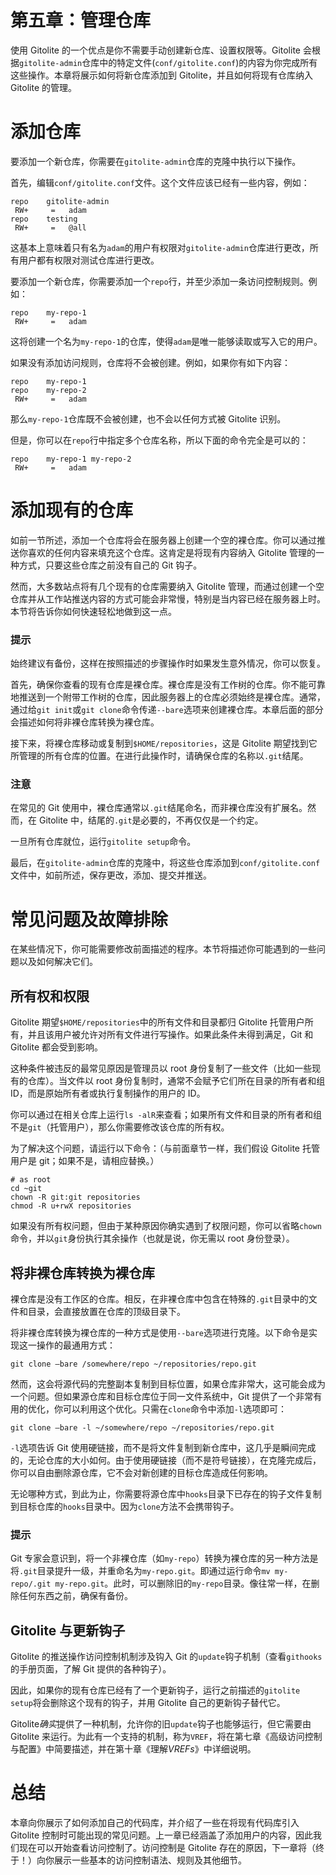 # 第五章：管理仓库

使用 Gitolite 的一个优点是你不需要手动创建新仓库、设置权限等。Gitolite 会根据`gitolite-admin`仓库中的特定文件(`conf/gitolite.conf`)的内容为你完成所有这些操作。本章将展示如何将新仓库添加到 Gitolite，并且如何将现有仓库纳入 Gitolite 的管理。

# 添加仓库

要添加一个新仓库，你需要在`gitolite-admin`仓库的克隆中执行以下操作。

首先，编辑`conf/gitolite.conf`文件。这个文件应该已经有一些内容，例如：

```
repo    gitolite-admin
 RW+     =   adam
repo    testing
 RW+     =   @all

```

这基本上意味着只有名为`adam`的用户有权限对`gitolite-admin`仓库进行更改，所有用户都有权限对测试仓库进行更改。

要添加一个新仓库，你需要添加一个`repo`行，并至少添加一条访问控制规则。例如：

```
repo    my-repo-1
 RW+     =   adam

```

这将创建一个名为`my-repo-1`的仓库，使得`adam`是唯一能够读取或写入它的用户。

如果没有添加访问规则，仓库将不会被创建。例如，如果你有如下内容：

```
repo    my-repo-1
repo    my-repo-2
 RW+     =   adam

```

那么`my-repo-1`仓库既不会被创建，也不会以任何方式被 Gitolite 识别。

但是，你可以在`repo`行中指定多个仓库名称，所以下面的命令完全是可以的：

```
repo    my-repo-1 my-repo-2
 RW+     =   adam

```

# 添加现有的仓库

如前一节所述，添加一个仓库将会在服务器上创建一个空的裸仓库。你可以通过推送你喜欢的任何内容来填充这个仓库。这肯定是将现有内容纳入 Gitolite 管理的一种方式，只要这些仓库之前没有自己的 Git 钩子。

然而，大多数站点将有几个现有的仓库需要纳入 Gitolite 管理，而通过创建一个空仓库并从工作站推送内容的方式可能会非常慢，特别是当内容已经在服务器上时。本节将告诉你如何快速轻松地做到这一点。

### 提示

始终建议有备份，这样在按照描述的步骤操作时如果发生意外情况，你可以恢复。

首先，确保你查看的现有仓库是裸仓库。裸仓库是没有工作树的仓库。你不能可靠地推送到一个附带工作树的仓库，因此服务器上的仓库必须始终是裸仓库。通常，通过给`git init`或`git clone`命令传递`--bare`选项来创建裸仓库。本章后面的部分会描述如何将非裸仓库转换为裸仓库。

接下来，将裸仓库移动或复制到`$HOME/repositories`，这是 Gitolite 期望找到它所管理的所有仓库的位置。在进行此操作时，请确保仓库的名称以`.git`结尾。

### 注意

在常见的 Git 使用中，裸仓库通常以`.git`结尾命名，而非裸仓库没有扩展名。然而，在 Gitolite 中，结尾的`.git`是必要的，不再仅仅是一个约定。

一旦所有仓库就位，运行`gitolite setup`命令。

最后，在`gitolite-admin`仓库的克隆中，将这些仓库添加到`conf/gitolite.conf`文件中，如前所述，保存更改，添加、提交并推送。

# 常见问题及故障排除

在某些情况下，你可能需要修改前面描述的程序。本节将描述你可能遇到的一些问题以及如何解决它们。

## 所有权和权限

Gitolite 期望`$HOME/repositories`中的所有文件和目录都归 Gitolite 托管用户所有，并且该用户被允许对所有文件进行写操作。如果此条件未得到满足，Git 和 Gitolite 都会受到影响。

这种条件被违反的最常见原因是管理员以 root 身份复制了一些文件（比如一些现有的仓库）。当文件以 root 身份复制时，通常不会赋予它们所在目录的所有者和组 ID，而是原始所有者或执行复制操作的用户的 ID。

你可以通过在相关仓库上运行`ls -alR`来查看；如果所有文件和目录的所有者和组不是`git`（托管用户），那么你需要修改该仓库的所有权。

为了解决这个问题，请运行以下命令：（与前面章节一样，我们假设 Gitolite 托管用户是 git；如果不是，请相应替换。）

```
# as root
cd ~git
chown -R git:git repositories
chmod -R u+rwX repositories

```

如果没有所有权问题，但由于某种原因你确实遇到了权限问题，你可以省略`chown`命令，并以`git`身份执行其余操作（也就是说，你无需以 root 身份登录）。

## 将非裸仓库转换为裸仓库

裸仓库是没有工作区的仓库。相反，在非裸仓库中包含在特殊的`.git`目录中的文件和目录，会直接放置在仓库的顶级目录下。

将非裸仓库转换为裸仓库的一种方式是使用`--bare`选项进行克隆。以下命令是实现这一操作的最通用方式：

```
git clone –bare /somewhere/repo ~/repositories/repo.git

```

然而，这会将源代码的完整副本复制到目标位置，如果仓库非常大，这可能会成为一个问题。但如果源仓库和目标仓库位于同一文件系统中，Git 提供了一个非常有用的优化，你可以利用这个优化。只需在`clone`命令中添加`-l`选项即可：

```
git clone –bare -l ~/somewhere/repo ~/repositories/repo.git

```

`-l`选项告诉 Git 使用硬链接，而不是将文件复制到新仓库中，这几乎是瞬间完成的，无论仓库的大小如何。由于使用硬链接（而不是符号链接），在克隆完成后，你可以自由删除源仓库，它不会对新创建的目标仓库造成任何影响。

无论哪种方式，到此为止，你需要将源仓库中`hooks`目录下已存在的钩子文件复制到目标仓库的`hooks`目录中。因为`clone`方法不会携带钩子。

### 提示

Git 专家会意识到，将一个非裸仓库（如`my-repo`）转换为裸仓库的另一种方法是将`.git`目录提升一级，并重命名为`my-repo.git`。即通过运行命令`mv my-repo/.git my-repo.git`。此时，可以删除旧的`my-repo`目录。像往常一样，在删除任何东西之前，确保有备份。

## Gitolite 与更新钩子

Gitolite 的推送操作访问控制机制涉及钩入 Git 的`update`钩子机制（查看`githooks`的手册页面，了解 Git 提供的各种钩子）。

因此，如果你的现有仓库已经有了一个更新钩子，运行之前描述的`gitolite setup`将会删除这个现有的钩子，并用 Gitolite 自己的更新钩子替代它。

Gitolite*确实*提供了一种机制，允许你的旧`update`钩子也能够运行，但它需要由 Gitolite 来运行。为此有一个支持的机制，称为`VREF`，将在第七章《高级访问控制与配置》中简要描述，并在第十章《理解*VREFs*》中详细说明。

# 总结

本章向你展示了如何添加自己的代码库，并介绍了一些在将现有代码库引入 Gitolite 控制时可能出现的常见问题。上一章已经涵盖了添加用户的内容，因此我们现在可以开始查看访问控制了。访问控制是 Gitolite 存在的原因，下一章将（终于！）向你展示一些基本的访问控制语法、规则及其他细节。
